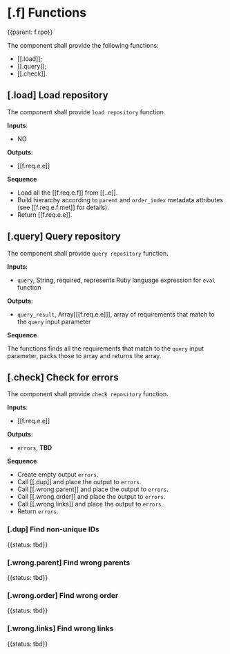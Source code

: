 # [.f] Functions
{{parent: f.rpo}}

The component shall provide the following functions:

* [[.load]];
* [[.query]];
* [[.check]].

## [.load] Load repository

The component shall provide `load repository` function.

__Inputs__:

* NO

__Outputs__:

* [[f.req.e.e]]

__Sequence__

* Load all the [[f.req.e.f]] from [[..e]].
* Build hierarchy according to `parent` and `order_index` metadata attributes (see [[f.req.e.f.met]] for details).
* Return [[f.req.e.e]].

## [.query] Query repository

The component shall provide `query repository` function.

__Inputs__:

* `query`, String, required, represents Ruby language expression for `eval` function

__Outputs__:

* `query_result`, Array[[[f.req.e.e]]], array of requirements that match to the `query` input parameter

__Sequence__

The functions finds all the requirements that match to the `query` input parameter, packs those to array and returns the array.

## [.check] Check for errors

The component shall provide `check repository` function.

__Inputs__:

* [[f.req.e.e]]

__Outputs__:

* `errors`, __TBD__

__Sequence__

* Create empty output `errors`.
* Call [[.dup]] and place the output to `errors`.
* Call [[.wrong.parent]] and place the output to `errors`.
* Call [[.wrong.order]] and place the output to `errors`.
* Call [[.wrong.links]] and place the output to `errors`.
* Return `errors`.

### [.dup] Find non-unique IDs
{{status: tbd}}

### [.wrong.parent] Find wrong parents
{{status: tbd}}

### [.wrong.order] Find wrong order
{{status: tbd}}

### [.wrong.links] Find wrong links
{{status: tbd}}
